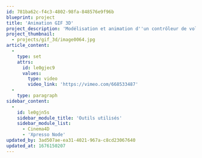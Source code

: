 ```yaml
---
id: 781ba62c-f4c3-4802-98fa-848576e9f96b
blueprint: project
title: 'Animation GIF 3D'
project_description: 'Modélisation et animation d''un contrôleur de volume en 3D.'
project_thumbnail:
  - projects/gif_3d/image0064.jpg
article_content:
  -
    type: set
    attrs:
      id: le0gjec9
      values:
        type: video
        video_link: 'https://vimeo.com/668533487'
  -
    type: paragraph
sidebar_content:
  -
    id: le0gjn5s
    sidebar_module_title: 'Outils utilisés'
    sidebar_module_list:
      - Cinema4D
      - 'Xpresso Node'
updated_by: 3ad507ae-ea31-4021-967a-c8cd23067640
updated_at: 1676150207
---
```

